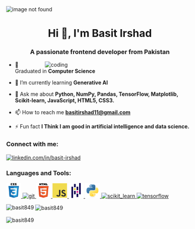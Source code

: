 <img src="https://cdn.dribbble.com/users/730703/screenshots/6581243/avento.gif" alt="image not found">
<h1 align="center">Hi 👋, I'm Basit Irshad</h1>
<h3 align="center">A passionate frontend developer from Pakistan</h3>

<img  align="right" alt="coding" width="400" src="https://cdn.dribbble.com/users/730703/screenshots/6581243/avento.gif" alt="image not found">

- 🔭 Graduated in **Computer Science**

- 🌱 I’m currently learning **Generative AI**

- 💬 Ask me about **Python, NumPy, Pandas, TensorFlow, Matplotlib, Scikit-learn, JavaScript, HTML5, CSS3.**

- 📫 How to reach me **basitirshad11@gmail.com**

- ⚡ Fun fact **I Think I am good in artificial intelligence and data science.**

<h3 align="left">Connect with me:</h3>
<p align="left">
<a href="https://linkedin.com/in/linkedin.com/in/basit-irshad" target="blank"><img align="center" src="https://raw.githubusercontent.com/rahuldkjain/github-profile-readme-generator/master/src/images/icons/Social/linked-in-alt.svg" alt="linkedin.com/in/basit-irshad" height="30" width="40" /></a>
</p>

<h3 align="left">Languages and Tools:</h3>
<p align="left"> <a href="https://www.w3schools.com/css/" target="_blank" rel="noreferrer"> <img src="https://raw.githubusercontent.com/devicons/devicon/master/icons/css3/css3-original-wordmark.svg" alt="css3" width="40" height="40"/> </a> <a href="https://git-scm.com/" target="_blank" rel="noreferrer"> <img src="https://www.vectorlogo.zone/logos/git-scm/git-scm-icon.svg" alt="git" width="40" height="40"/> </a> <a href="https://www.w3.org/html/" target="_blank" rel="noreferrer"> <img src="https://raw.githubusercontent.com/devicons/devicon/master/icons/html5/html5-original-wordmark.svg" alt="html5" width="40" height="40"/> </a> <a href="https://developer.mozilla.org/en-US/docs/Web/JavaScript" target="_blank" rel="noreferrer"> <img src="https://raw.githubusercontent.com/devicons/devicon/master/icons/javascript/javascript-original.svg" alt="javascript" width="40" height="40"/> </a> <a href="https://pandas.pydata.org/" target="_blank" rel="noreferrer"> <img src="https://raw.githubusercontent.com/devicons/devicon/2ae2a900d2f041da66e950e4d48052658d850630/icons/pandas/pandas-original.svg" alt="pandas" width="40" height="40"/> </a> <a href="https://www.python.org" target="_blank" rel="noreferrer"> <img src="https://raw.githubusercontent.com/devicons/devicon/master/icons/python/python-original.svg" alt="python" width="40" height="40"/> </a> <a href="https://scikit-learn.org/" target="_blank" rel="noreferrer"> <img src="https://upload.wikimedia.org/wikipedia/commons/0/05/Scikit_learn_logo_small.svg" alt="scikit_learn" width="40" height="40"/> </a> <a href="https://www.tensorflow.org" target="_blank" rel="noreferrer"> <img src="https://www.vectorlogo.zone/logos/tensorflow/tensorflow-icon.svg" alt="tensorflow" width="40" height="40"/> </a> </p>

<p><img align="left" src="https://github-readme-stats.vercel.app/api/top-langs?username=basit849&show_icons=true&locale=en&layout=compact" alt="basit849" /></p>

<p>&nbsp;<img align="center" src="https://github-readme-stats.vercel.app/api?username=basit849&show_icons=true&locale=en" alt="basit849" /></p>

<p><img align="center" src="https://github-readme-streak-stats.herokuapp.com/?user=basit849&" alt="basit849" /></p>


